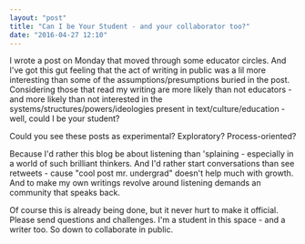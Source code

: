 ```yaml
---
layout: "post"
title: "Can I be Your Student - and your collaborator too?"
date: "2016-04-27 12:10"
---
```


I wrote a post on Monday that moved through some educator circles. And I've got this gut feeling that the act of writing in public was a lil more interesting than some of the assumptions/presumptions buried in the post. Considering those that read my writing are more likely than not educators - and more likely than not interested in the systems/structures/powers/ideologies present in text/culture/education - well, could I be your student?

Could you see these posts as experimental? Exploratory? Process-oriented?

Because I'd rather this blog be about listening than 'splaining - especially in a world of such brilliant thinkers. And I'd rather start conversations than see retweets - cause "cool post mr. undergrad" doesn't help much with growth. And to make my own writings revolve around listening demands an community that speaks back.

Of course this is already being done, but it never hurt to make it official. Please send questions and challenges. I'm a student in this space - and a writer too. So down to collaborate in public. 
